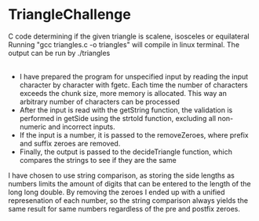 # TriangleChallenge
C code determining if the given triangle is scalene, isosceles or equilateral <br />
Running "gcc triangles.c -o triangles" will compile in linux terminal. The output can be run by ./triangles
<br /><br />
- I have prepared the program for unspecified input by reading the input character by character with fgetc. Each time the number of characters exceeds the chunk size, more memory is allocated. This way an arbitrary number of characters can be processed
- After the input is read with the getString function, the validation is performed in getSide using the strtold function, excluding all non-numeric and incorrect inputs.
- If the input is a number, it is passed to the removeZeroes, where prefix and suffix zeroes are removed.
- Finally, the output is passed to the decideTriangle function, which compares the strings to see if they are the same

I have chosen to use string comparison, as storing the side lengths as numbers limits the amount of digits that can be entered to the length of the long long double. By removing the zeroes I ended up with a unified represenation of each number, so the string comparison always yields the same result for same numbers regardless of the pre and postfix zeroes.
